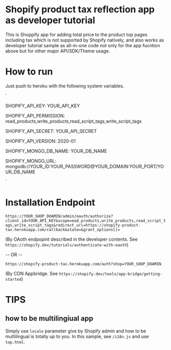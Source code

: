 # Shopify product tax reflection app as developer tutorial
This is Shoppify app for adding total price to the product top pages including tax which is not supported by Shopify natively, and 
also works as developer tutorial sample as all-in-one code not only for the app fucntion above but for other major API/SDK/Theme usage.

# How to run
Just push to heroku with the following system variables.

`

SHOPIFY_API_KEY:        YOUR_API_KEY

SHOPIFY_API_PERMISSION: read_products,write_products,read_script_tags,write_script_tags

SHOPIFY_API_SECRET:     YOUR_API_SECRET

SHOPIFY_API_VERSION:    2020-01

SHOPIFY_MONGO_DB_NAME:  YOUR_DB_NAME

SHOPIFY_MONGO_URL:      mongodb://YOUR_ID:YOUR_PASSWORD@YOUR_DOMAIN:YOUR_PORT/YOUR_DB_NAME

`

# Installation Endpoint
`https://YOUR_SHOP_DOAMIN/admin/oauth/authorize?client_id=YOUR_API_KEY&scope=ead_products,write_products,read_script_tags,write_script_tags&redirect_uri=https://shopify-product-tax.herokuapp.com/callback&state=&grant_options[]=` 

(By OAoth endpopint described in the developer contents. See `https://shopify.dev/tutorials/authenticate-with-oauth`)

-- OR --

`https://shopify-product-tax.herokuapp.com/auth?shop=YOUR_SHOP_DOAMIN` 

(By CDN Appbridge. See `https://shopify.dev/tools/app-bridge/getting-started`)

# TIPS
## how to be multilingiual app
Simply use `locale` parameter give by Shopify admin and how to be multilingual is totally up to you. 
In this sample, see `/i18n.js` and use `top.html`.
